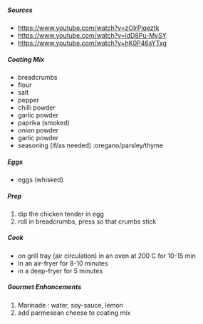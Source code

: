 ##### Sources
- https://www.youtube.com/watch?v=zOIrPjqeztk
- https://www.youtube.com/watch?v=ldD8Pu-MySY
- https://www.youtube.com/watch?v=hK0P46sYTxg


##### Coating Mix
- breadcrumbs
- flour 
- salt
- pepper
- chilli powder
- garlic powder
- paprika (smoked)
- onion powder
- garlic powder
- seasoning (if/as needed) :oregano/parsley/thyme

##### Eggs
- eggs (whisked)

##### Prep 
1. dip the chicken tender in egg
2. roll in breadcrumbs, press so that crumbs stick

##### Cook
- on grill tray (air circulation) in an oven at 200 C for 10-15 min
- in an air-fryer for 8-10 minutes
- in a deep-fryer for 5 minutes

##### Gourmet Enhancements
1. Marinade : water, soy-sauce, lemon
2. add parmesean cheese to coating mix


